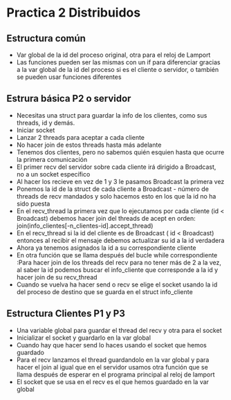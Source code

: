 # Practica 2 Distribuidos
## Estructura común
- Var global de la id del proceso original, otra para el reloj de Lamport
- Las funciones pueden ser las mismas con un if para diferenciar gracias a la var global de la id del proceso si es el cliente o servidor, o también se pueden usar funciones diferentes 
## Estrura básica P2 o servidor
- Necesitas una struct para guardar la info de los clientes, como sus threads, id y demás.
- Iniciar socket
- Lanzar 2 threads para aceptar a cada cliente
- No hacer join de estos threads hasta más adelante
- Tenemos dos clientes, pero no sabemos quién esquien hasta que ocurre la primera comunicación
- El primer recv del servidor sobre cada cliente irá dirigido a Broadcast, no a un socket específico
- Al hacer los recieve en vez de 1 y 3 le pasamos Broadcast la primera vez
- Ponemos la id de la struct de cada cliente a Broadcast - número de threads de recv mandados y solo hacemos esto en los que la id no ha sido puesta
- En el recv_thread la primera vez que lo ejecutamos por cada cliente (id < Broadcast) debemos hacer join del threads de acept en orden: join(info_clientes[-n_clientes-id].accept_thread)
- En el recv_thread si la id del cliente es de Broadcast ( id < Broadcast) entonces al recibir el mensaje debemos actualizar su id a la id verdadera
- Ahora ya tenemos asignados la id a su correspondiente cliente
- En otra función que se llama después del bucle while correspondiente :Para hacer join de los threads del recv para no tener más de 2 a la vez, al saber la id podemos buscar el info_cliente que corresponde a la id y hacer join de su recv_thread
- Cuando se vuelva ha hacer send o recv se elige el socket usando la id del proceso de destino que se guarda en el struct info_cliente

## Estructura Clientes P1 y P3
- Una variable global para guardar el thread del recv y otra para el socket
- Inicializar el socket y guardarlo en la var global
- Cuando hay que hacer send lo haces usando el socket que hemos guardado
- Para el recv lanzamos el thread guardandolo en la var global y para hacer el join al igual que en el servidor usamos otra función que se llama después de esperar en el programa principal al reloj de lamport
- El socket que se usa en el recv es el que hemos guardado en la var global